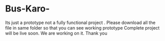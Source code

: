 # Bus-Karo-
Its just a prototype not a fully functional project .
Please download all the file in same folder so that you can see working prototype
Complete project will be live soon. We are working on it.
Thank you 
